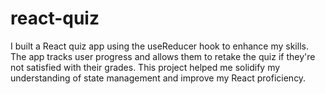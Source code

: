 # react-quiz
I built a React quiz app using the useReducer hook to enhance my skills. The app tracks user progress and allows them to retake the quiz if they're not satisfied with their grades. This project helped me solidify my understanding of state management and improve my React proficiency.
